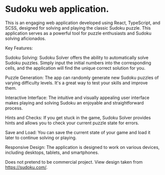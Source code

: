 # Sudoku web application.

This is an engaging web application developed using React, TypeScript, and SCSS, designed for solving and playing the classic Sudoku puzzle. This application serves as a powerful tool for puzzle enthusiasts and Sudoku solving aficionados.

Key Features:

Sudoku Solving: Sudoku Solver offers the ability to automatically solve Sudoku puzzles. Simply input the initial numbers into the corresponding cells, and the application will find the unique correct solution for you.

Puzzle Generation: The app can randomly generate new Sudoku puzzles of varying difficulty levels. It's a great way to test your skills and improve them.

Interactive Interface: The intuitive and visually appealing user interface makes playing and solving Sudoku an enjoyable and straightforward process.

Hints and Checks: If you get stuck in the game, Sudoku Solver provides hints and allows you to check your current puzzle state for errors.

Save and Load: You can save the current state of your game and load it later to continue solving or playing.

Responsive Design: The application is designed to work on various devices, including desktops, tablets, and smartphones.

Does not pretend to be commercial project. View design taken from https://sudoku.com/.

